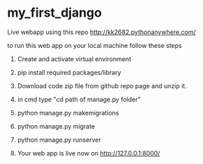 # my_first_django

Live webapp using this repo
http://kk2682.pythonanywhere.com/

to run this web app on your local machine follow these steps

1) Create and activate virtual environment

2) pip install required packages/library 

3) Download code zip file from github repo page and unzip it.

4) in cmd type "cd path of manage.py folder"

5) python manage.py makemigrations

6) python manage.py migrate

7) python manage.py runserver

8) Your web app is live now on http://127.0.0.1:8000/


